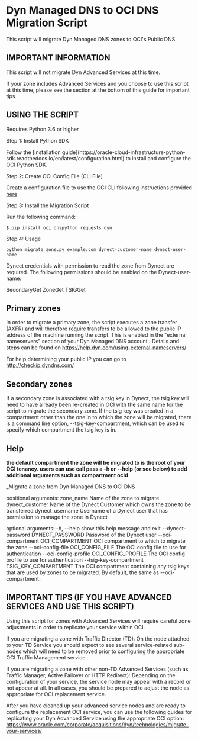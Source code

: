 # Dyn Managed DNS to OCI DNS Migration Script

This script will migrate Dyn Managed DNS zones to OCI's Public DNS.

## IMPORTANT INFORMATION

This script will not migrate Dyn Advanced Services at this time.

If your zone includes Advanced Services and you choose to use this script at this time, please see the
section at the bottom of this guide for important tips.

## USING THE SCRIPT

Requires Python 3.6 or higher

Step 1: Install Python SDK

Follow the [installation guide](https://oracle-cloud-infrastructure-python-
sdk.readthedocs.io/en/latest/configuration.html) to install and configure the OCI Python SDK.

Step 2: Create OCI Config File (CLI File)

Create a configuration file to use the OCI CLI following instructions provided [here](https://docs.oracle.com/en-us/iaas/Content/API/Concepts/sdkconfig.htm#SDK_and_CLI_Configuration_File)

Step 3: Install the Migration Script

Run the following command:

`$ pip install oci dnspython requests dyn`

Step 4: Usage

`python migrate_zone.py example.com dynect-customer-name dynect-user-name`

Dynect credentials with permission to read the zone from Dynect are required. The following permissions should be enabled on the Dynect-user-name:

SecondaryGet
ZoneGet
TSIGGet

## Primary zones

In order to migrate a primary zone, the script executes a zone transfer (AXFR) and will therefore require transfers to be allowed to the public IP address of the machine running the script. This is enabled in the "external nameservers" section of your Dyn Managed DNS account . Details and steps can be found on https://help.dyn.com/using-external-nameservers/

For help determining your public IP you can go to http://checkip.dyndns.com/


## Secondary zones

If a secondary zone is associated with a tsig key in Dynect, the tsig key will need to have already been re-created in OCI with the same name for the script to migrate the secondary zone. If the tsig key was created in a compartment other than the one in to which the zone will be migrated, there is a command line option, --tsig-key-compartment, which can be used to specify which compartment the tsig key is in.

## Help

**the default compartment the zone will be migrated to is the root of your OCI tenancy. users can use call pass a -h or --help (or see below) to add additional arguments such as compartment ocid**


_Migrate a zone from Dyn Managed DNS to OCI DNS

positional arguments:
  zone_name             Name of the zone to migrate
  dynect_customer       Name of the Dynect Customer which owns the zone to be
                        transferred
  dynect_username       Username of a Dynect user that has permission to
                        manage the zone in Dynect

optional arguments:
  -h, --help            show this help message and exit
  --dynect-password DYNECT_PASSWORD
                        Password of the Dynect user
  --oci-compartment OCI_COMPARTMENT
                        OCI compartment to which to migrate the zone
  --oci-config-file OCI_CONFIG_FILE
                        The OCI config file to use for authentication
  --oci-config-profile OCI_CONFIG_PROFILE
                        The OCI config profile to use for authentication
  --tsig-key-compartment TSIG_KEY_COMPARTMENT
                        The OCI compartment containing any tsig keys that are
                        used by zones to be migrated. By default, the same as
                        --oci-compartment_

## IMPORTANT TIPS (IF YOU HAVE ADVANCED SERVICES AND USE THIS SCRIPT)

Using this script for zones with Advanced Services will require careful zone adjustments in order to replicate your service within OCI.

If you are migrating a zone with Traffic Director (TD): On the node attached to your TD Service
you should expect to see several service-related sub-nodes which will need to be removed
prior to configuring the appropriate OCI Traffic Management service.

If you are migrating a zone with other non-TD Advanced Services (such as Traffic Manager,
Active Failover or HTTP Redirect):  Depending on the configuration of your service, the service
node may appear with a record or not appear at all.  In all cases, you should be prepared to
adjust the node as appropriate for OCI replacement service.

After you have cleaned up your advanced service nodes and are ready to configure the replacement
OCI service, you can use the following guides for replicating your Dyn Advanced Service using the
appropriate OCI option: https://www.oracle.com/corporate/acquisitions/dyn/technologies/migrate-your-services/
